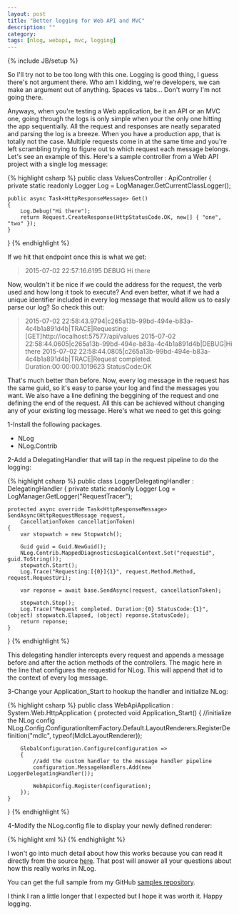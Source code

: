 ```yaml
---
layout: post
title: "Better logging for Web API and MVC"
description: ""
category: 
tags: [nlog, webapi, mvc, logging]
---
```

{% include JB/setup %}

So I'll try not to be too long with this one. Logging is good thing, I guess there's not argument there. Who am I kidding, we're developers, we can make an argument out of anything. Spaces vs tabs... Don't worry I'm not going there.

Anyways, when you're testing a Web application, be it an API or an MVC one, going through the logs is only simple when your the only one hitting the app sequentially. All the request and responses are neatly separated and parsing the log is a breeze. When you have a production app, that is totally not the case. Multiple requests come in at the same time and you're left scrambling trying to figure out to which request each message belongs. Let's see an example of this. Here's a sample controller from a Web API project with a single log message:

{% highlight csharp %}
public class ValuesController : ApiController
{
    private static readonly Logger Log = LogManager.GetCurrentClassLogger();

    public async Task<HttpResponseMessage> Get()
    {
        Log.Debug("Hi there");
        return Request.CreateResponse(HttpStatusCode.OK, new[] { "one", "two" });
    }
}
{% endhighlight %}

If we hit that endpoint once this is what we get:

>2015-07-02 22:57:16.6195 DEBUG Hi there

Now, wouldn't it be nice if we could the address for the request, the verb used and how long it took to execute? And even better, what if we had a unique identifier included in every log message that would allow us to easly parse our log? So check this out:

>2015-07-02 22:58:43.9794|c265a13b-99bd-494e-b83a-4c4b1a891d4b|TRACE|Requesting:[GET]http://localhost:57577/api/values
>2015-07-02 22:58:44.0605|c265a13b-99bd-494e-b83a-4c4b1a891d4b|DEBUG|Hi there
>2015-07-02 22:58:44.0805|c265a13b-99bd-494e-b83a-4c4b1a891d4b|TRACE|Request completed. Duration:00:00:00.1019623 StatusCode:OK

That's much better than before. Now, every log message in the request has the same guid, so it's easy to parse your log and find the messages you want. We also have a line defining the beggining of the request and one defining the end of the request. All this can be achieved without changing any of your existing log message. Here's what we need to get this going:

1-Install the following packages.
 - NLog
 - NLog.Contrib

2-Add a DelegatingHandler that will tap in the request pipeline to do the logging:

{% highlight csharp %}
public class LoggerDelegatingHandler : DelegatingHandler
{
    private static readonly Logger Log = LogManager.GetLogger("RequestTracer");

    protected async override Task<HttpResponseMessage> SendAsync(HttpRequestMessage request,
        CancellationToken cancellationToken)
    {
        var stopwatch = new Stopwatch();

        Guid guid = Guid.NewGuid();
        NLog.Contrib.MappedDiagnosticsLogicalContext.Set("requestid", guid.ToString());
        stopwatch.Start();
        Log.Trace("Requesting:[{0}]{1}", request.Method.Method, request.RequestUri);

        var reponse = await base.SendAsync(request, cancellationToken);

        stopwatch.Stop();
        Log.Trace("Request completed. Duration:{0} StatusCode:{1}", (object) stopwatch.Elapsed, (object) reponse.StatusCode);
        return reponse;
    }
}
{% endhighlight %}

This delegating handler intercepts every request and appends a message before and after the action methods of the controllers. The magic here in the line that configures the requestid for NLog. This will append that id to the context of every log message.

3-Change your Application_Start to hookup the handler and initialize NLog:

{% highlight csharp %}
public class WebApiApplication : System.Web.HttpApplication
{
    protected void Application_Start()
    {
        //initialize the NLog config
        NLog.Config.ConfigurationItemFactory.Default.LayoutRenderers.RegisterDefinition("mdlc", typeof(MdlcLayoutRenderer));

        GlobalConfiguration.Configure(configuration =>
        {
        	//add the custom handler to the message handler pipeline
            configuration.MessageHandlers.Add(new LoggerDelegatingHandler());

            WebApiConfig.Register(configuration);
        });
    }
}
{% endhighlight %}

4-Modify the NLog.config file to display your newly defined renderer:

{% highlight xml %}
<target type="File" name="f" fileName="${basedir}/logs/${shortdate}.log"
        layout="${longdate}|${mdlc:item=requestid}|${uppercase:${level}}|${message}" />
{% endhighlight %}

I won't go into much detail about how this works because you can read it directly from the source [here](http://www.bfcamara.com/post/67752957760/nlog-how-to-include-custom-context-variables-in). That post will answer all your questions about how this really works in NLog.

You can get the full sample from my GitHub [samples repository](https://github.com/perezgb/samples/tree/master/WebApiLogging).

I think I ran a little longer that I expected but I hope it was worth it. Happy logging. 